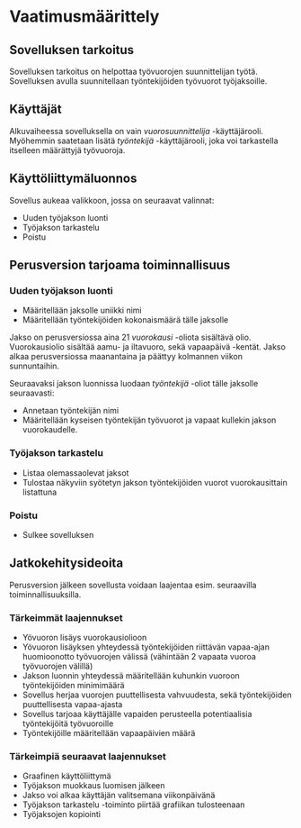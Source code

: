 # Vaatimusmäärittely

## Sovelluksen tarkoitus

Sovelluksen tarkoitus on helpottaa työvuorojen suunnittelijan työtä. Sovelluksen avulla suunnitellaan työntekijöiden työvuorot työjaksoille.

## Käyttäjät

Alkuvaiheessa sovelluksella on vain _vuorosuunnittelija_ -käyttäjärooli. Myöhemmin saatetaan lisätä _työntekijä_ -käyttäjärooli, joka voi tarkastella itselleen määrättyjä työvuoroja.

## Käyttöliittymäluonnos

Sovellus aukeaa valikkoon, jossa on seuraavat valinnat:

   - Uuden työjakson luonti
   - Työjakson tarkastelu
   - Poistu

## Perusversion tarjoama toiminnallisuus

### Uuden työjakson luonti

   - Määritellään jaksolle uniikki nimi
   - Määritellään työntekijöiden kokonaismäärä tälle jaksolle

Jakso on perusversiossa aina 21 _vuorokausi_ -oliota sisältävä olio. Vuorokausiolio sisältää aamu- ja iltavuoro, sekä vapaapäivä -kentät. Jakso alkaa perusversiossa maanantaina ja päättyy kolmannen viikon sunnuntaihin.

Seuraavaksi jakson luonnissa luodaan _työntekijä_ -oliot tälle jaksolle seuraavasti:
    
   - Annetaan työntekijän nimi
   - Määritellään kyseisen työntekijän työvuorot ja vapaat kullekin jakson vuorokaudelle.

### Työjakson tarkastelu

   - Listaa olemassaolevat jaksot
   - Tulostaa näkyviin syötetyn jakson työntekijöiden vuorot vuorokausittain listattuna

### Poistu

   - Sulkee sovelluksen
   
## Jatkokehitysideoita

Perusversion jälkeen sovellusta voidaan laajentaa esim. seuraavilla toiminnallisuuksilla.

### Tärkeimmät laajennukset

   - Yövuoron lisäys vuorokausiolioon
   - Yövuoron lisäyksen yhteydessä työntekijöiden riittävän vapaa-ajan huomioonotto työvuorojen välissä (vähintään 2 vapaata vuoroa työvuorojen välillä)
   - Jakson luonnin yhteydessä määritellään kuhunkin vuoroon työntekijöiden minimimäärä
   - Sovellus herjaa vuorojen puuttellisesta vahvuudesta, sekä työntekijöiden puuttellisesta vapaa-ajasta
   - Sovellus tarjoaa käyttäjälle vapaiden perusteella potentiaalisia työntekijöitä työvuoroille
   - Työntekijöille määritellään vapaapäivien määrä
   
### Tärkeimpiä seuraavat laajennukset
   
   - Graafinen käyttöliittymä
   - Työjakson muokkaus luomisen jälkeen
   - Jakso voi alkaa käyttäjän valitsemana viikonpäivänä
   - Työjakson tarkastelu -toiminto piirtää grafiikan tulosteenaan
   - Työjaksojen kopiointi
